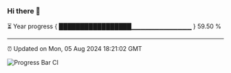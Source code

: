 ### Hi there 👋

⏳ Year progress { █████████████████▁▁▁▁▁▁▁▁▁▁▁▁▁ } 59.50 %

---

⏰ Updated on Mon, 05 Aug 2024 18:21:02 GMT

![Progress Bar CI](https://github.com/liununu/liununu/workflows/Progress%20Bar%20CI/badge.svg)
